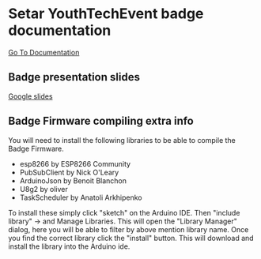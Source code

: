 
# Setar YouthTechEvent badge documentation
[Go To Documentation](https://setar-nv.github.io/youthtechevent/pages/docs)

## Badge presentation slides
[Google slides](https://docs.google.com/presentation/d/e/2PACX-1vT2E_sPb288y6g7BDr59L4_BAdC5MnjVodnJ5BLc8mVVFpKp_VXtXNFJBG4E71j__O-TfSWtvGrnYLA/pub?start=false&loop=false&delayms=3000&slide=id.g55fab874c1_0_39)

## Badge Firmware compiling extra info
You will need to install the following libraries to be able to compile the Badge Firmware.
* esp8266 by ESP8266 Community
* PubSubClient by Nick O'Leary
* ArduinoJson by Benoit Blanchon
* U8g2 by oliver
* TaskScheduler by Anatoli Arkhipenko

To install these simply click "sketch" on the Arduino IDE. Then "include library" -> and Manage Libraries.
This will open the "Library Manager" dialog, here you will be able to filter by above mention library name. Once you find the correct library click the "install" button. This will download and install the library into the Arduino ide.
